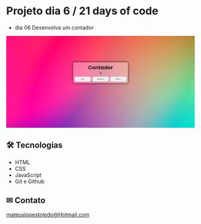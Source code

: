 # Projeto dia 6 / 21 days of code
- dia 06  Desenvolva um contador

![preview](.Github/Contador.png)

## 🛠 Tecnologias 

- HTML
- CSS
- JavaScript
- Git e Github

## ✉ Contato

mateuslopestoledo@Hotmail.com